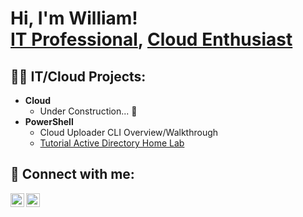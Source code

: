 <h1>Hi, I'm William! <br/><a href="https://www.linkedin.com/in/william-aviles-aparicio-a87848230">IT Professional</a>, <a href="https://github.com/williamaviles1/">Cloud Enthusiast</a></h1>


<h2>👨‍💻  IT/Cloud Projects:</h2>

- <b>Cloud</b>
  - Under Construction... 🦺
- <b>PowerShell</b>
  -  Cloud Uploader CLI Overview/Walkthrough
  -  [Tutorial Active Directory Home Lab](https://github.com/joshmadakor1/AD_PS)



<h2> 🤳 Connect with me:</h2>

[<img align="left" alt="JoshMadakor | Twitter" width="22px" src="https://cdn.jsdelivr.net/npm/simple-icons@v3/icons/twitter.svg" />][twitter]
[<img align="left" alt="JoshMadakor | LinkedIn" width="22px" src="https://cdn.jsdelivr.net/npm/simple-icons@v3/icons/linkedin.svg" />][linkedin]

[twitter]: https://twitter.com/WilliamAvilesA
[linkedin]: https://linkedin.com/in/william-aviles-aparicio-a87848230

<!--
**joshmadakor1/joshmadakor1** is a ✨ _special_ ✨ repository because its `README.md` (this file) appears on your GitHub profile.

Here are some ideas to get you started:

- 🔭 I’m currently working on ...
- 🌱 I’m currently learning ...
- 👯 I’m looking to collaborate on ...
- 🤔 I’m looking for help with ...
- 💬 Ask me about ...
- 📫 How to reach me: ...
- 😄 Pronouns: ...
- ⚡ Fun fact: ...
-->
